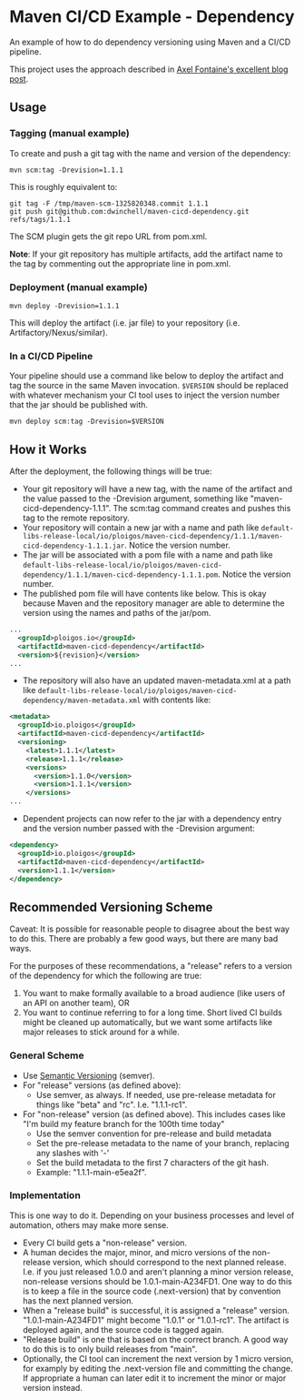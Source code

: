 # Maven CI/CD Example - Dependency
An example of how to do dependency versioning using Maven and a CI/CD pipeline.

This project uses the approach described in [Axel Fontaine's excellent blog post](ihttps://axelfontaine.com/blog/dead-burried.html).

## Usage

### Tagging (manual example)

To create and push a git tag with the name and version of the dependency:

`mvn scm:tag -Drevision=1.1.1`

This is roughly equivalent to:

```shell
git tag -F /tmp/maven-scm-1325820348.commit 1.1.1
git push git@github.com:dwinchell/maven-cicd-dependency.git refs/tags/1.1.1
```

The SCM plugin gets the git repo URL from pom.xml.

**Note**: If your git repository has multiple artifacts, add the artifact name to the tag by commenting out the appropriate line in pom.xml.

### Deployment (manual example)

```shell
mvn deploy -Drevision=1.1.1
```

This will deploy the artifact (i.e. jar file) to your repository (i.e. Artifactory/Nexus/similar).

### In a CI/CD Pipeline

Your pipeline should use a command like below to deploy the artifact and tag the source in the same Maven invocation. `$VERSION` should be replaced with whatever mechanism your CI tool uses to inject the version number that the jar should be published with.

```shell
mvn deploy scm:tag -Drevision=$VERSION
```

## How it Works

After the deployment, the following things will be true:
* Your git repository will have a new tag, with the name of the artifact and the value passed to the -Drevision argument, something like "maven-cicd-dependency-1.1.1". The scm:tag command creates and pushes this tag to the remote repository.
* Your repository will contain a new jar with a name and path like `default-libs-release-local/io/ploigos/maven-cicd-dependency/1.1.1/maven-cicd-dependency-1.1.1.jar`. Notice the version number.
* The jar will be associated with a pom file with a name and path like `default-libs-release-local/io/ploigos/maven-cicd-dependency/1.1.1/maven-cicd-dependency-1.1.1.pom`. Notice the version number.
* The published pom file will have contents like below. This is okay because Maven and the repository manager are able to determine the version using the names and paths of the jar/pom.
```xml
...
  <groupId>ploigos.io</groupId>
  <artifactId>maven-cicd-dependency</artifactId>
  <version>${revision}</version>
...
```
* The repository will also have an updated maven-metadata.xml at a path like `default-libs-release-local/io/ploigos/maven-cicd-dependency/maven-metadata.xml` with contents like:
```xml
<metadata>
  <groupId>io.ploigos</groupId>
  <artifactId>maven-cicd-dependency</artifactId>
  <versioning>
    <latest>1.1.1</latest>
    <release>1.1.1</release>
    <versions>
      <version>1.1.0</version>
      <version>1.1.1</version>
    </versions>
...
```
* Dependent projects can now refer to the jar with a dependency entry and the version number passed with the -Drevision argument:
```xml
<dependency>
  <groupId>io.ploigos</groupId>
  <artifactId>maven-cicd-dependency</artifactId>
  <version>1.1.1</version>
</dependency>
```

## Recommended Versioning Scheme
Caveat: It is possible for reasonable people to disagree about the best way to do this. There are probably a few good ways, but there are many bad ways.

For the purposes of these recommendations, a "release" refers to a version of the dependency for which the following are true:
1. You want to make formally available to a broad audience (like users of an API on another team), OR
2. You want to continue referring to for a long time. Short lived CI builds might be cleaned up automatically, but we want some artifacts like major releases to stick around for a while.

### General Scheme
* Use [Semantic Versioning](https://semver.org/) (semver).
* For "release" versions (as defined above):
    * Use semver, as always. If needed, use pre-release metadata for things like "beta" and "rc". I.e. "1.1.1-rc1".
* For "non-release" version (as defined above). This includes cases like "I'm build my feature branch for the 100th time today"
    * Use the semver convention for pre-release and build metadata
    * Set the pre-release metadata to the name of your branch, replacing any slashes with '-'
    * Set the build metadata to the first 7 characters of the git hash.
    * Example: "1.1.1-main-e5ea2f".

### Implementation
This is one way to do it. Depending on your business processes and level of automation, others may make more sense.

* Every CI build gets a "non-release" version.
* A human decides the major, minor, and micro versions of the non-release version, which should correspond to the next planned release. I.e. if you just released 1.0.0 and aren't planning a minor version release, non-release versions should be 1.0.1-main-A234FD1. One way to do this is to keep a file in the source code (.next-version) that by convention has the next planned version.
* When a "release build" is successful, it is assigned a "release" version. "1.0.1-main-A234FD1" might become "1.0.1" or "1.0.1-rc1". The artifact is deployed again, and the source code is tagged again.
* "Release build" is one that is based on the correct branch. A good way to do this is to only build releases from "main".
* Optionally, the CI tool can increment the next version by 1 micro version, for examply by editing the .next-version file and committing the change. If appropriate a human can later edit it to increment the minor or major version instead.

